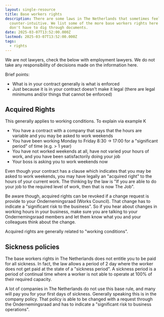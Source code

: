 ```yaml
---
layout: single-resource
title: Base workers rights
description: There are some laws in The Netherlands that sometimes feel
  counter-intuitive. We list some of the more base workers rights here so you
  don't have to dig through documents.
date: 2025-03-07T13:52:00.000Z
lastmod: 2025-03-07T13:52:00.000Z
tags:
  - rights
---
```

We are not lawyers, check the below with employment lawyers. We do not take any responsibility of decisions made on the information here.

Brief points:

* What is in your contract generally is what is enforced
* Just because it is in your contract doesn't make it legal (there are legal minimums and/or things that cannot be enforced)



## Acquired Rights

This generally applies to working conditions. To explain via example K

* You have a contract with a company that says that the hours are variable and you may be asked to work weekends
* You have been working Monday to Friday 8:30 -> 17:00 for a "significant period" of time (e.g. > 1 year)
* You have not worked weekends at all, have not varied your hours of work, and you have been satisfactorily doing your job
* Your boss is asking you to work weekends now

Even though your contract has a clause which indicates that you may be asked to work weekends, you may have legally an "acquired right" to the hours of your current work. The thinking by the law is "If you are able to do your job to the required level of work, then that is now  The Job".

Be aware though, acquired rights can be revoked if a change request is provide to your Ondernemingsraad (Works Council). That change has to indicate a "significant risk to the business". So if you hear about changes in working hours in your business, make sure you are talking to your Ondernemingsraad members and let them know what you and your colleagues think about the change.

Acquired rights are generally related to "working conditions".

## Sickness policies

The base workers rights in The Netherlands does not entitle you to be paid for all sickness. In fact, the law allows a period of 2 day where the worker does not get paid at the state of a "sickness period". A sickness period is a period of continual time where a worker is not able to operate at 100% of their required capacity.

A lot of companies in The Netherlands do not use this base rule, and many will pay you for your first days of sickness. Generally speaking this is in the company policy. That policy is able to be changed with a request through the Ondernemingsraad and has to indicate a "significant risk to business operations".
